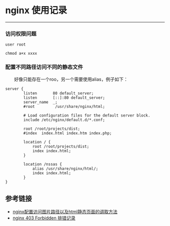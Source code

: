 # nginx 使用记录
***
### 访问权限问题
```
user root

chmod a+x xxxx
```

### 配置不同路径访问不同的静态文件
&ensp;&ensp;&ensp;&ensp;好像只能存在一个roo，另一个需要使用alias，例子如下：
```
server {
        listen       80 default_server;
        listen       [::]:80 default_server;
        server_name  _;
        #root         /usr/share/nginx/html;

        # Load configuration files for the default server block.
        include /etc/nginx/default.d/*.conf;

        root /root/projects/dist;
        #index  index.html index.htm index.php;

        location / {
            root /root/projects/dist;
            index index.html;
        }

        location /nssas {
            alias /usr/share/nginx/html/;
            index index.html;
        }
}
```

## 参考链接
- [nginx配置访问图片路径以及html静态页面的调取方法](https://www.jb51.net/article/99305.htm)
- [nginx 403 Forbidden 排错记录](https://www.jianshu.com/p/e0dadb871894)